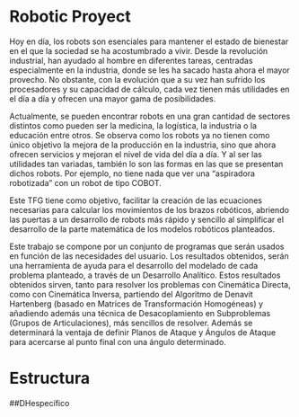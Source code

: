 # Robotic Proyect
Hoy en día, los robots son esenciales para mantener el estado de
bienestar en el que la sociedad se ha acostumbrado a vivir. Desde la
revolución industrial, han ayudado al hombre en diferentes tareas, centradas
especialmente en la industria, donde se les ha sacado hasta ahora el mayor
provecho. No obstante, con la evolución que a su vez han sufrido los
procesadores y su capacidad de cálculo, cada vez tienen más utilidades en el
día a día y ofrecen una mayor gama de posibilidades. 

Actualmente, se pueden encontrar robots en una gran cantidad de
sectores distintos como pueden ser la medicina, la logística, la industria o la
educación entre otros. Se observa como los robots ya no tienen como único
objetivo la mejora de la producción en la industria, sino que ahora ofrecen
servicios y mejoran el nivel de vida del día a día. Y al ser las utilidades tan
variadas, también lo son las formas en las que se presentan dichos robots.
Por ejemplo, no tiene nada que ver una “aspiradora robotizada” con un robot
de tipo COBOT.

Este TFG tiene como objetivo, facilitar la creación de las ecuaciones
necesarias para calcular los movimientos de los brazos robóticos, abriendo
las puertas a un desarrollo de robots más rápido y sencillo al simplificar el
desarrollo de la parte matemática de los modelos robóticos planteados.

Este trabajo se compone por un conjunto de programas que serán
usados en función de las necesidades del usuario. Los resultados obtenidos,
serán una herramienta de ayuda para el desarrollo del modelado de cada
problema planteado, a través de un Desarrollo Analítico. Estos resultados
obtenidos sirven, tanto para resolver los problemas con Cinemática Directa,
como con Cinemática Inversa, partiendo del Algoritmo de Denavit Hartenberg (basado en Matrices de Transformación Homogéneas) y
añadiendo además una técnica de Desacoplamiento en Subproblemas
(Grupos de Articulaciones), más sencillos de resolver. Además se
determinará la ventaja de definir Planos de Ataque y Ángulos de Ataque
para acercarse al punto final con una ángulo determinado.

# Estructura
##DHespecífico
